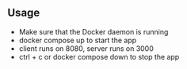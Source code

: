 
## Usage
- Make sure that the Docker daemon is running
- docker compose up to start the app
- client runs on 8080, server runs on 3000
- ctrl + c or docker compose down to stop the app
